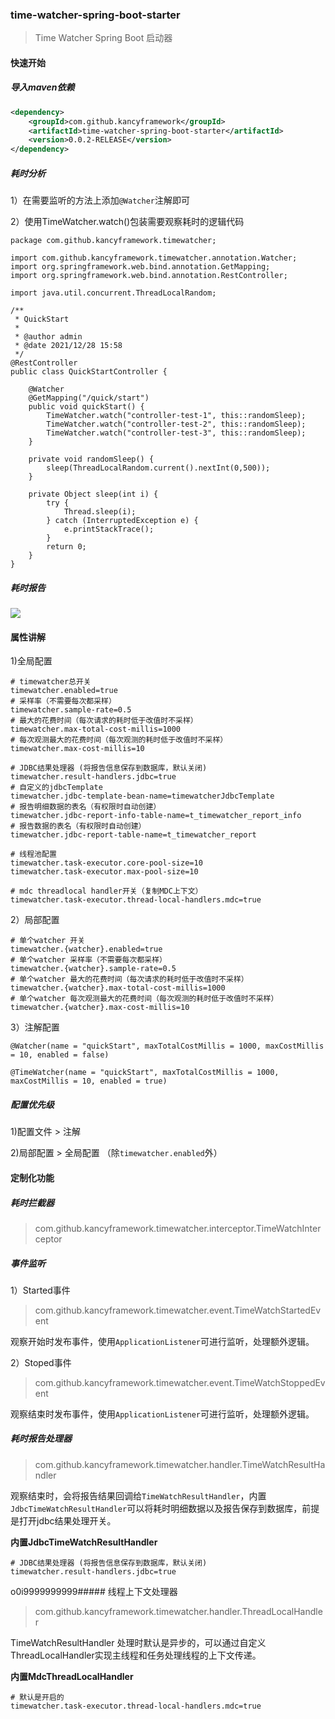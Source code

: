 ### time-watcher-spring-boot-starter
> Time Watcher Spring Boot 启动器


#### 快速开始

##### 导入maven依赖

```xml
<dependency>
    <groupId>com.github.kancyframework</groupId>
    <artifactId>time-watcher-spring-boot-starter</artifactId>
    <version>0.0.2-RELEASE</version>
</dependency>
```

##### 耗时分析

1）在需要监听的方法上添加`@Watcher`注解即可

2）使用TimeWatcher.watch()包装需要观察耗时的逻辑代码

```
package com.github.kancyframework.timewatcher;

import com.github.kancyframework.timewatcher.annotation.Watcher;
import org.springframework.web.bind.annotation.GetMapping;
import org.springframework.web.bind.annotation.RestController;

import java.util.concurrent.ThreadLocalRandom;

/**
 * QuickStart
 *
 * @author admin
 * @date 2021/12/28 15:58
 */
@RestController
public class QuickStartController {

    @Watcher
    @GetMapping("/quick/start")
    public void quickStart() {
        TimeWatcher.watch("controller-test-1", this::randomSleep);
        TimeWatcher.watch("controller-test-2", this::randomSleep);
        TimeWatcher.watch("controller-test-3", this::randomSleep);
    }

    private void randomSleep() {
        sleep(ThreadLocalRandom.current().nextInt(0,500));
    }

    private Object sleep(int i) {
        try {
            Thread.sleep(i);
        } catch (InterruptedException e) {
            e.printStackTrace();
        }
        return 0;
    }
}

```

##### 耗时报告

![](https://images.cnblogs.com/cnblogs_com/kancy/2069805/o_211228102901_quick-start.png)


#### 属性讲解

1)全局配置
```properties
# timewatcher总开关
timewatcher.enabled=true
# 采样率（不需要每次都采样）
timewatcher.sample-rate=0.5
# 最大的花费时间（每次请求的耗时低于改值时不采样）
timewatcher.max-total-cost-millis=1000
# 每次观测最大的花费时间（每次观测的耗时低于改值时不采样）
timewatcher.max-cost-millis=10

# JDBC结果处理器 (将报告信息保存到数据库，默认关闭)
timewatcher.result-handlers.jdbc=true
# 自定义的jdbcTemplate
timewatcher.jdbc-template-bean-name=timewatcherJdbcTemplate
# 报告明细数据的表名（有权限时自动创建）
timewatcher.jdbc-report-info-table-name=t_timewatcher_report_info
# 报告数据的表名（有权限时自动创建）
timewatcher.jdbc-report-table-name=t_timewatcher_report

# 线程池配置
timewatcher.task-executor.core-pool-size=10
timewatcher.task-executor.max-pool-size=10

# mdc threadlocal handler开关（复制MDC上下文）
timewatcher.task-executor.thread-local-handlers.mdc=true
```

2）局部配置
```properties
# 单个watcher 开关
timewatcher.{watcher}.enabled=true
# 单个watcher 采样率（不需要每次都采样）
timewatcher.{watcher}.sample-rate=0.5
# 单个watcher 最大的花费时间（每次请求的耗时低于改值时不采样）
timewatcher.{watcher}.max-total-cost-millis=1000
# 单个watcher 每次观测最大的花费时间（每次观测的耗时低于改值时不采样）
timewatcher.{watcher}.max-cost-millis=10
```

3）注解配置

`@Watcher(name = "quickStart", maxTotalCostMillis = 1000, maxCostMillis = 10, enabled = false)`

`@TimeWatcher(name = "quickStart", maxTotalCostMillis = 1000, maxCostMillis = 10, enabled = true)`


##### 配置优先级

1)配置文件 > 注解

2)局部配置 > 全局配置 （除`timewatcher.enabled`外）


#### 定制化功能

##### 耗时拦截器
> com.github.kancyframework.timewatcher.interceptor.TimeWatchInterceptor


##### 事件监听

1）Started事件
> com.github.kancyframework.timewatcher.event.TimeWatchStartedEvent

观察开始时发布事件，使用`ApplicationListener`可进行监听，处理额外逻辑。

2）Stoped事件
> com.github.kancyframework.timewatcher.event.TimeWatchStoppedEvent

观察结束时发布事件，使用`ApplicationListener`可进行监听，处理额外逻辑。

##### 耗时报告处理器
> com.github.kancyframework.timewatcher.handler.TimeWatchResultHandler

观察结束时，会将报告结果回调给`TimeWatchResultHandler`，内置`JdbcTimeWatchResultHandler`可以将耗时明细数据以及报告保存到数据库，前提是打开jdbc结果处理开关。


**内置JdbcTimeWatchResultHandler**
```
# JDBC结果处理器 (将报告信息保存到数据库，默认关闭)
timewatcher.result-handlers.jdbc=true
```
o0i9999999999##### 线程上下文处理器
> com.github.kancyframework.timewatcher.handler.ThreadLocalHandler

TimeWatchResultHandler 处理时默认是异步的，可以通过自定义ThreadLocalHandler实现主线程和任务处理线程的上下文传递。

**内置MdcThreadLocalHandler**
```
# 默认是开启的
timewatcher.task-executor.thread-local-handlers.mdc=true
```
